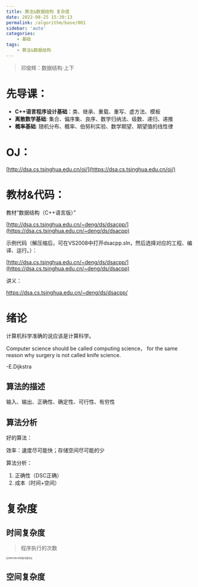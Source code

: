 ```yaml
---
title: 算法&数据结构 复杂度
date: 2022-08-25 15:39:13
permalink: /algorithm/base/001
sidebar: 'auto'
categories:
    - 基础
tags:
    - 算法&数据结构
---
```


>  邓俊辉：数据结构·上下

# 先导课：

- **C++语言程序设计基础**：类、继承、重载、重写、虚方法、模板
- **离散数学基础**: 集合、偏序集、良序、数学归纳法、级数、递归、递推
- **概率基础**: 随机分布、概率、伯努利实验、数学期望、期望值的线性律

# OJ：

[http://dsa.cs.tsinghua.edu.cn/oj/](https://dsa.cs.tsinghua.edu.cn/oj/) 

# 教材&代码：

教材“数据结构（C++语言版）”

[http://dsa.cs.tsinghua.edu.cn/~deng/ds/dsacpp/](https://dsa.cs.tsinghua.edu.cn/~deng/ds/dsacpp)

示例代码（解压缩后，可在VS2008中打开dsacpp.sln，然后选择对应的工程、编译、运行。）：

[http://dsa.cs.tsinghua.edu.cn/~deng/ds/dsacpp/](https://dsa.cs.tsinghua.edu.cn/~deng/ds/dsacpp)

讲义：

https://dsa.cs.tsinghua.edu.cn/~deng/ds/dsacpp/

# 绪论

计算机科学准确的说应该是计算科学。

Computer science should be called computing science， for the same reason why surgery is not called knife science.

-E.Dijkstra

## 算法的描述

输入、输出、正确性、确定性、可行性、有穷性

## 算法分析

好的算法：

效率：速度尽可能快；存储空间尽可能的少

算法分析：

1. 正确性（DSC正确）
2. 成本（时间+空间）

# 复杂度

## 时间复杂度

>  程序执行的次数



<img src="http://qiniu.forlzs.cn/md/2022/leetcode-%E6%97%B6%E9%97%B4%E5%A4%8D%E6%9D%82%E5%BA%A6%E5%AF%B9%E6%AF%94.png" alt="leetcode-时间复杂度对比" style="zoom: 40%;" />

## 空间复杂度

